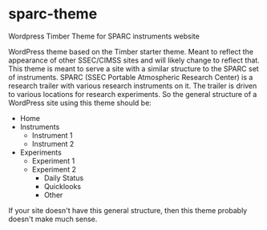 # sparc-theme
Wordpress Timber Theme for SPARC instruments website

WordPress theme based on the Timber starter theme. Meant to reflect the appearance of other SSEC/CIMSS sites and will likely change to reflect that.
This theme is meant to serve a site with a similar structure to the SPARC set of instruments. SPARC (SSEC Portable Atmospheric Research Center) is a
research trailer with various research instruments on it. The trailer is driven to various locations for research experiments. So the general structure of
a WordPress site using this theme should be:

- Home
- Instruments
  - Instrument 1
  - Instrument 2
- Experiments
  - Experiment 1
  - Experiment 2
    - Daily Status
    - Quicklooks
    - Other

If your site doesn't have this general structure, then this theme probably doesn't make much sense.

